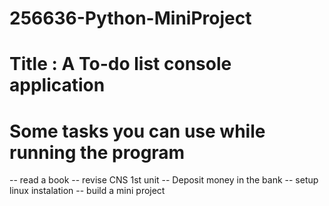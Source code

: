 # 256636-Python-MiniProject
# Title : A To-do list console application

# Some tasks you can use while running the program
   -- read a book
   -- revise CNS 1st unit 
   -- Deposit money in the bank
   -- setup linux instalation
   -- build a mini project

